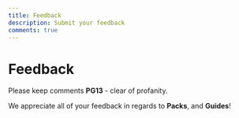 ```yaml
---
title: Feedback
description: Submit your feedback
comments: true
---
```


# Feedback

Please keep comments **PG13** - clear of profanity. 

We appreciate all of your feedback in regards to **Packs**, and **Guides**!